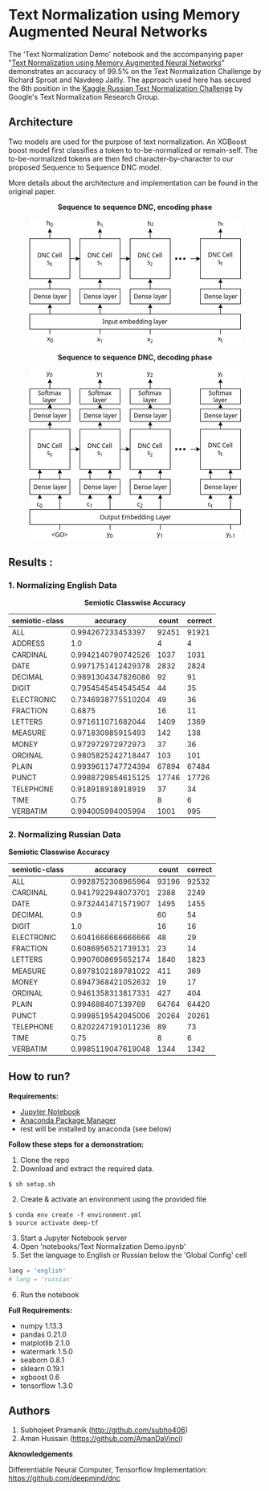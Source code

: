 # Text Normalization using Memory Augmented Neural Networks

The 'Text Normalization Demo' notebook and the accompanying paper "<a href="https://storage.googleapis.com/ainstein_text_normalization/Text%20Normalization%20using%20Memory%20Augmented%20Neural%20Network%20(arXiV%20preprint).pdf">Text Normalization using Memory Augmented Neural Networks</a>" demonstrates an accuracy of 99.5% on the Text Normalization Challenge by Richard Sproat and Navdeep Jaitly. The approach used here has secured the 6th position in the [Kaggle Russian Text Normalization Challenge](https://www.kaggle.com/c/text-normalization-challenge-russian-language) by Google's Text Normalization Research Group.

## Architecture
Two models are used for the purpose of text normalization. An XGBoost boost model first classifies a token to to-be-normalized or remain-self. The to-be-normalized tokens are then fed character-by-character to our proposed Sequence to Sequence DNC model. 

More details about the architecture and implementation can be found in the original paper.

<center>
	
**Sequence to sequence DNC, encoding phase**

![Sequence to sequence DNC, encoding phase](__images__/Encoder.png)

**Sequence to sequence DNC, decoding phase**

![Sequence to sequence DNC, decoding phase](__images__/Decoder.png)

</center>	

## Results : 

### 1. Normalizing English Data 

<center>

**Semiotic Classwise Accuracy**

| semiotic-class | accuracy           | count | correct |
|----------------|--------------------|-------|---------|
| ALL            | 0.994267233453397  | 92451 | 91921   |
| ADDRESS        | 1.0                | 4     | 4       |
| CARDINAL       | 0.9942140790742526 | 1037  | 1031    |
| DATE           | 0.9971751412429378 | 2832  | 2824    |
| DECIMAL        | 0.9891304347826086 | 92    | 91      |
| DIGIT          | 0.7954545454545454 | 44    | 35      |
| ELECTRONIC     | 0.7346938775510204 | 49    | 36      |
| FRACTION       | 0.6875             | 16    | 11      |
| LETTERS        | 0.971611071682044  | 1409  | 1369    |
| MEASURE        | 0.971830985915493  | 142   | 138     |
| MONEY          | 0.972972972972973  | 37    | 36      |
| ORDINAL        | 0.9805825242718447 | 103   | 101     |
| PLAIN          | 0.9939611747724394 | 67894 | 67484   |
| PUNCT          | 0.9988729854615125 | 17746 | 17726   |
| TELEPHONE      | 0.918918918918919  | 37    | 34      |
| TIME           | 0.75               | 8     | 6       |
| VERBATIM       | 0.994005994005994  | 1001  | 995     |

</center>

### 2. Normalizing Russian Data

**Semiotic Classwise Accuracy**

<center>

| semiotic-class | accuracy           | count | correct |
|----------------|--------------------|-------|---------|
| ALL            | 0.9928752306965964 | 93196 | 92532   |
| CARDINAL       | 0.9417922948073701 | 2388  | 2249    |
| DATE           | 0.9732441471571907 | 1495  | 1455    |
| DECIMAL        | 0.9                | 60    | 54      |
| DIGIT          | 1.0                | 16    | 16      |
| ELECTRONIC     | 0.6041666666666666 | 48    | 29      |
| FRACTION       | 0.6086956521739131 | 23    | 14      |
| LETTERS        | 0.9907608695652174 | 1840  | 1823    |
| MEASURE        | 0.8978102189781022 | 411   | 369     |
| MONEY          | 0.8947368421052632 | 19    | 17      |
| ORDINAL        | 0.9461358313817331 | 427   | 404     |
| PLAIN          | 0.994688407139769  | 64764 | 64420   |
| PUNCT          | 0.9998519542045006 | 20264 | 20261   |
| TELEPHONE      | 0.8202247191011236 | 89    | 73      |
| TIME           | 0.75               | 8     | 6       |
| VERBATIM       | 0.9985119047619048 | 1344  | 1342    |

</center>

## How to run?

**Requirements:**
- [Jupyter Notebook](http://jupyter.org/) 
- [Anaconda Package Manager](https://anaconda.org/)
- rest will be installed by anaconda (see below)

**Follow these steps for a demonstration:**

1. Clone the repo
2. Download and extract the required data.
```
$ sh setup.sh
```
2. Create & activate an environment using the provided file
```
$ conda env create -f environment.yml
$ source activate deep-tf
```
3. Start a Jupyter Notebook server
4. Open 'notebooks/Text Normalization Demo.ipynb'
5. Set the language to English or Russian below the 'Global Config' cell
```python
lang = 'english'
# lang = 'russian'
```
6. Run the notebook

**Full Requirements:**

- numpy 1.13.3
- pandas 0.21.0
- matplotlib 2.1.0
- watermark 1.5.0
- seaborn 0.8.1
- sklearn 0.19.1
- xgboost 0.6
- tensorflow 1.3.0

## Authors
1. Subhojeet Pramanik (http://github.com/subho406)
2. Aman Hussain (https://github.com/AmanDaVinci)

**Aknowledgements**

Differentiable Neural Computer, Tensorflow Implementation: https://github.com/deepmind/dnc
